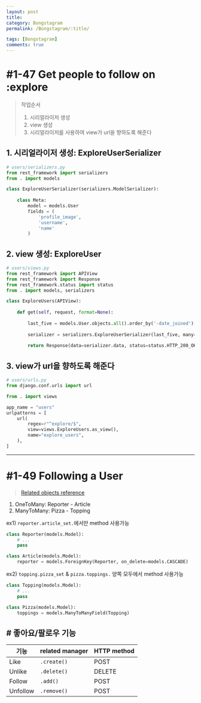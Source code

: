```yaml
---
layout: post
title: 
category: Bongstagram
permalink: /Bongstagram/:title/

tags: [Bongstagram]
comments: true
---
```


# #1-47 Get people to follow on :explore

>작업순서
>1. 시리얼라이저 생성
>2. view 생성
>3. 시리얼라이저를 사용하여 view가 url을 향하도록 해준다

## 1. 시리얼라이저 생성: ExploreUserSerializer
```python
# users/serializers.py
from rest_framework import serializers
from . import models

class ExploreUserSerializer(serializers.ModelSerializer):
    
    class Meta:
        model = models.User
        fields = (
            'profile_image',
            'username',
            'name'
        )
```

## 2. view 생성: ExploreUser
```python
# users/views.py
from rest_framework import APIView
from rest_framework import Response
from rest_framework.status import status
from . import models, serializers

class ExploreUsers(APIView):
    
    def get(self, request, format=None):
        
        last_five = models.User.objects.all().order_by('-date_joined')[:5]
        
        serializer = serializers.ExploreUserSerializer(last_five, many=True)
        
        return Response(data=serializer.data, status=status.HTTP_200_OK)
```

## 3. view가 url을 향하도록 해준다

```python
# users/urls.py
from django.conf.urls import url

from . import views

app_name = "users"
urlpatterns = [
    url(
        regex=r"^explore/$",
        view=views.ExploreUsers.as_view(),
        name="explore_users",
    ),
]
```

---

# #1-49 Following a User

>[Related objects reference](https://docs.djangoproject.com/en/1.11/ref/models/relations/)


1. OneToMany: Reporter - Article
2. ManyToMany: Pizza - Topping

ex1) `reporter.article_set.`에서만 method 사용가능
```python
class Reporter(models.Model):
    # ...
    pass

class Article(models.Model):
    reporter = models.ForeignKey(Reporter, on_delete=models.CASCADE)
```

ex2) `topping.pizza_set` & `pizza.toppings.` 양쪽 모두에서 method 사용가능
```python
class Topping(models.Model):
    # ...
    pass

class Pizza(models.Model):
    toppings = models.ManyToManyField(Topping)
```

## # 좋아요/팔로우 기능
기능 | related manager | HTTP method |
--- | --- | --- |
Like | `.create()` | POST
Unlike | `.delete()` | DELETE
Follow | `.add()` | POST
Unfollow | `.remove()` | POST

